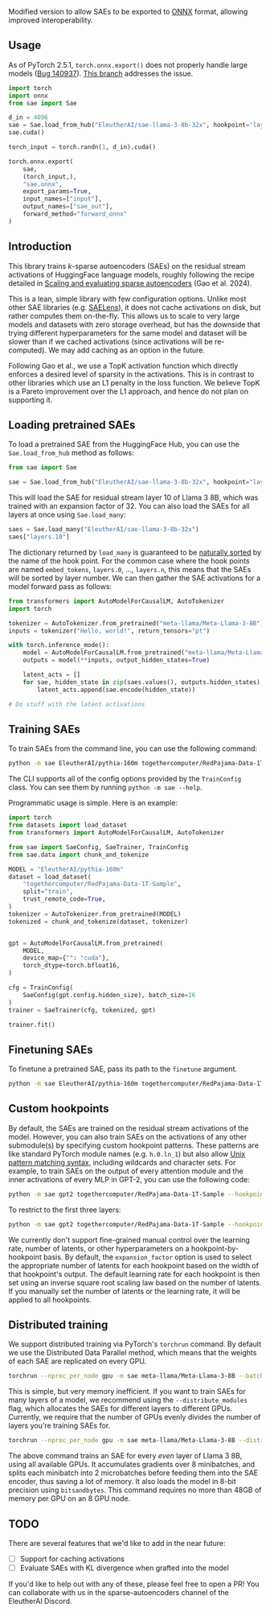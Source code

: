 Modified version to allow SAEs to be exported to [ONNX](https://github.com/onnx/onnx) format, allowing improved interoperability.

## Usage
As of PyTorch 2.5.1, `torch.onnx.export()` does not properly handle large models ([Bug 140937](https://github.com/pytorch/pytorch/issues/140937)).
[This branch](https://github.com/titaiwangms/pytorch) addresses the issue.
```python
import torch
import onnx
from sae import Sae

d_in = 4096
sae = Sae.load_from_hub("EleutherAI/sae-llama-3-8b-32x", hookpoint="layers.10")
sae.cuda()

torch_input = torch.randn(1, d_in).cuda()

torch.onnx.export(
    sae,
    (torch_input,),
    "sae.onnx",
    export_params=True,
    input_names=["input"],
    output_names=["sae_out"],
    forward_method="forward_onnx"
)
```

## Introduction
This library trains _k_-sparse autoencoders (SAEs) on the residual stream activations of HuggingFace language models, roughly following the recipe detailed in [Scaling and evaluating sparse autoencoders](https://arxiv.org/abs/2406.04093v1) (Gao et al. 2024).

This is a lean, simple library with few configuration options. Unlike most other SAE libraries (e.g. [SAELens](https://github.com/jbloomAus/SAELens)), it does not cache activations on disk, but rather computes them on-the-fly. This allows us to scale to very large models and datasets with zero storage overhead, but has the downside that trying different hyperparameters for the same model and dataset will be slower than if we cached activations (since activations will be re-computed). We may add caching as an option in the future.

Following Gao et al., we use a TopK activation function which directly enforces a desired level of sparsity in the activations. This is in contrast to other libraries which use an L1 penalty in the loss function. We believe TopK is a Pareto improvement over the L1 approach, and hence do not plan on supporting it.

## Loading pretrained SAEs

To load a pretrained SAE from the HuggingFace Hub, you can use the `Sae.load_from_hub` method as follows:

```python
from sae import Sae

sae = Sae.load_from_hub("EleutherAI/sae-llama-3-8b-32x", hookpoint="layers.10")
```

This will load the SAE for residual stream layer 10 of Llama 3 8B, which was trained with an expansion factor of 32. You can also load the SAEs for all layers at once using `Sae.load_many`:

```python
saes = Sae.load_many("EleutherAI/sae-llama-3-8b-32x")
saes["layers.10"]
```

The dictionary returned by `load_many` is guaranteed to be [naturally sorted](https://en.wikipedia.org/wiki/Natural_sort_order) by the name of the hook point. For the common case where the hook points are named `embed_tokens`, `layers.0`, ..., `layers.n`, this means that the SAEs will be sorted by layer number. We can then gather the SAE activations for a model forward pass as follows:

```python
from transformers import AutoModelForCausalLM, AutoTokenizer
import torch

tokenizer = AutoTokenizer.from_pretrained("meta-llama/Meta-Llama-3-8B")
inputs = tokenizer("Hello, world!", return_tensors="pt")

with torch.inference_mode():
    model = AutoModelForCausalLM.from_pretrained("meta-llama/Meta-Llama-3-8B")
    outputs = model(**inputs, output_hidden_states=True)

    latent_acts = []
    for sae, hidden_state in zip(saes.values(), outputs.hidden_states):
        latent_acts.append(sae.encode(hidden_state))

# Do stuff with the latent activations
```

## Training SAEs

To train SAEs from the command line, you can use the following command:

```bash
python -m sae EleutherAI/pythia-160m togethercomputer/RedPajama-Data-1T-Sample
```

The CLI supports all of the config options provided by the `TrainConfig` class. You can see them by running `python -m sae --help`.

Programmatic usage is simple. Here is an example:

```python
import torch
from datasets import load_dataset
from transformers import AutoModelForCausalLM, AutoTokenizer

from sae import SaeConfig, SaeTrainer, TrainConfig
from sae.data import chunk_and_tokenize

MODEL = "EleutherAI/pythia-160m"
dataset = load_dataset(
    "togethercomputer/RedPajama-Data-1T-Sample",
    split="train",
    trust_remote_code=True,
)
tokenizer = AutoTokenizer.from_pretrained(MODEL)
tokenized = chunk_and_tokenize(dataset, tokenizer)


gpt = AutoModelForCausalLM.from_pretrained(
    MODEL,
    device_map={"": "cuda"},
    torch_dtype=torch.bfloat16,
)

cfg = TrainConfig(
    SaeConfig(gpt.config.hidden_size), batch_size=16
)
trainer = SaeTrainer(cfg, tokenized, gpt)

trainer.fit()
```

## Finetuning SAEs

To finetune a pretrained SAE, pass its path to the `finetune` argument.

```bash
python -m sae EleutherAI/pythia-160m togethercomputer/RedPajama-Data-1T-Sample --finetune EleutherAI/sae-pythia-160m-32x
```

## Custom hookpoints

By default, the SAEs are trained on the residual stream activations of the model. However, you can also train SAEs on the activations of any other submodule(s) by specifying custom hookpoint patterns. These patterns are like standard PyTorch module names (e.g. `h.0.ln_1`) but also allow [Unix pattern matching syntax](https://docs.python.org/3/library/fnmatch.html), including wildcards and character sets. For example, to train SAEs on the output of every attention module and the inner activations of every MLP in GPT-2, you can use the following code:

```bash
python -m sae gpt2 togethercomputer/RedPajama-Data-1T-Sample --hookpoints "h.*.attn" "h.*.mlp.act"
```

To restrict to the first three layers:

```bash
python -m sae gpt2 togethercomputer/RedPajama-Data-1T-Sample --hookpoints "h.[012].attn" "h.[012].mlp.act"
```

We currently don't support fine-grained manual control over the learning rate, number of latents, or other hyperparameters on a hookpoint-by-hookpoint basis. By default, the `expansion_factor` option is used to select the appropriate number of latents for each hookpoint based on the width of that hookpoint's output. The default learning rate for each hookpoint is then set using an inverse square root scaling law based on the number of latents. If you manually set the number of latents or the learning rate, it will be applied to all hookpoints.

## Distributed training

We support distributed training via PyTorch's `torchrun` command. By default we use the Distributed Data Parallel method, which means that the weights of each SAE are replicated on every GPU.

```bash
torchrun --nproc_per_node gpu -m sae meta-llama/Meta-Llama-3-8B --batch_size 1 --layers 16 24 --k 192 --grad_acc_steps 8 --ctx_len 2048
```

This is simple, but very memory inefficient. If you want to train SAEs for many layers of a model, we recommend using the `--distribute_modules` flag, which allocates the SAEs for different layers to different GPUs. Currently, we require that the number of GPUs evenly divides the number of layers you're training SAEs for.

```bash
torchrun --nproc_per_node gpu -m sae meta-llama/Meta-Llama-3-8B --distribute_modules --batch_size 1 --layer_stride 2 --grad_acc_steps 8 --ctx_len 2048 --k 192 --load_in_8bit --micro_acc_steps 2
```

The above command trains an SAE for every _even_ layer of Llama 3 8B, using all available GPUs. It accumulates gradients over 8 minibatches, and splits each minibatch into 2 microbatches before feeding them into the SAE encoder, thus saving a lot of memory. It also loads the model in 8-bit precision using `bitsandbytes`. This command requires no more than 48GB of memory per GPU on an 8 GPU node.

## TODO

There are several features that we'd like to add in the near future:
- [ ] Support for caching activations
- [ ] Evaluate SAEs with KL divergence when grafted into the model

If you'd like to help out with any of these, please feel free to open a PR! You can collaborate with us in the sparse-autoencoders channel of the EleutherAI Discord.
